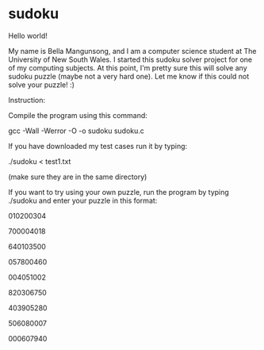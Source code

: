 # sudoku
Hello world!

My name is Bella Mangunsong, and I am a computer science student at The University of New South Wales. I started this sudoku solver project for one of my computing subjects. At this point, I'm pretty sure this will solve any sudoku puzzle (maybe not a very hard one). Let me know if this could not solve your puzzle! :)

Instruction:

Compile the program using this command:

gcc -Wall -Werror -O -o sudoku sudoku.c

If you have downloaded my test cases run it by typing:

./sudoku < test1.txt

(make sure they are in the same directory)

If you want to try using your own puzzle, run the program by typing ./sudoku and enter your puzzle in this format:

010200304

700004018

640103500

057800460

004051002

820306750

403905280

506080007

000607940
